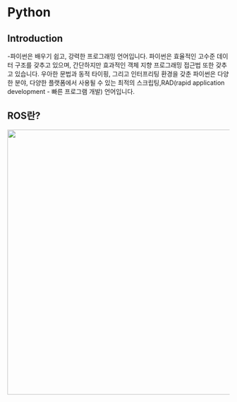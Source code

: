 # **Python**

## Introduction

-파이썬은 배우기 쉽고, 강력한 프로그래밍 언어입니다. 파이썬은 효율적인 고수준 데이터
구조를 갖추고 있으며, 간단하지만 효과적인 객체 지향 프로그래밍 접근법 또한 갖추고
있습니다. 우아한 문법과 동적 타이핑, 그리고 인터프리팅 환경을 갖춘 파이썬은 다양한
분야, 다양한 플랫폼에서 사용될 수 있는 최적의 스크립팅,RAD(rapid application
development - 빠른 프로그램 개발) 언어입니다.

## ROS란?
  
<img src="./ROS.png"  width="900" height="600">

</p>
